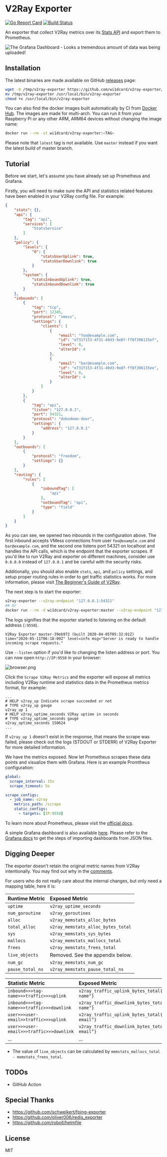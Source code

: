 # V2Ray Exporter

[![Go Report Card](https://goreportcard.com/badge/github.com/wi1dcard/v2ray-exporter)][goreportcard]
[![Build Status](https://travis-ci.com/wi1dcard/v2ray-exporter.svg?branch=master)][build-status]

An exporter that collect V2Ray metrics over its [Stats API][stats-api] and export them to Prometheus.

![The Grafana Dashboard - Looks a tremendous amount of data was being uploaded!][grafana-screenshot]

[stats-api]: https://www.v2ray.com/chapter_02/stats.html
[goreportcard]: https://goreportcard.com/report/github.com/wi1dcard/v2ray-exporter
[grafana-screenshot]: https://i.loli.net/2020/02/13/NzG86QOmXWaS3VB.png
[build-status]: https://travis-ci.com/wi1dcard/v2ray-exporter

## Installation

The latest binaries are made available on GitHub [releases][github-releases] page:

```bash
wget -O /tmp/v2ray-exporter https://github.com/wi1dcard/v2ray-exporter/releases/latest/download/v2ray-exporter_linux_amd64
mv /tmp/v2ray-exporter /usr/local/bin/v2ray-exporter
chmod +x /usr/local/bin/v2ray-exporter
```

You can also find the docker images built automatically by CI from [Docker Hub](https://hub.docker.com/r/wi1dcard/v2ray-exporter). The images are made for multi-arch. You can run it from your Raspberry Pi or any other ARM, ARM64 devices without changing the image name:

```bash
docker run --rm -it wi1dcard/v2ray-exporter:<TAG>
```

Please note that `latest` tag is not available. Use `master` instead if you want the latest build of master branch.

## Tutorial

Before we start, let's assume you have already set up Prometheus and Grafana.

Firstly, you will need to make sure the API and statistics related features have been enabled in your V2Ray config file. For example:

```json
{
    "stats": {},
    "api": {
        "tag": "api",
        "services": [
            "StatsService"
        ]
    },
    "policy": {
        "levels": {
            "0": {
                "statsUserUplink": true,
                "statsUserDownlink": true
            }
        },
        "system": {
            "statsInboundUplink": true,
            "statsInboundDownlink": true
        }
    },
    "inbounds": [
        {
            "tag": "tcp",
            "port": 12345,
            "protocol": "vmess",
            "settings": {
                "clients": [
                    {
                        "email": "foo@example.com",
                        "id": "e731f153-4f31-49d3-9e8f-ff8f396135ef",
                        "level": 0,
                        "alterId": 4
                    },
                    {
                        "email": "bar@example.com",
                        "id": "e731f153-4f31-49d3-9e8f-ff8f396135ee",
                        "level": 0,
                        "alterId": 4
                    }
                ]
            }
        },
        {
            "tag": "api",
            "listen": "127.0.0.1",
            "port": 54321,
            "protocol": "dokodemo-door",
            "settings": {
                "address": "127.0.0.1"
            }
        }
    ],
    "outbounds": [
        {
            "protocol": "freedom",
            "settings": {}
        }
    ],
    "routing": {
        "rules": [
            {
                "inboundTag": [
                    "api"
                ],
                "outboundTag": "api",
                "type": "field"
            }
        ]
    }
}
```

As you can see, we opened two inbounds in the configuration above. The first inbound accepts VMess connections from user `foo@example.com` and `bar@example.com`, and the second one listens port 54321 on localhost and handles the API calls, which is the endpoint that the exporter scrapes. If you'd like to run V2Ray and exporter on different machines, consider use `0.0.0.0` instead of `127.0.0.1` and be careful with the security risks.

Additionally, you should also enable `stats`, `api`, and `policy` settings, and setup proper routing rules in order to get traffic statistics works. For more information, please visit [The Beginner's Guide of V2Ray][v2ray-beginners-guide].

The next step is to start the exporter:

```bash
v2ray-exporter --v2ray-endpoint "127.0.0.1:54321"
## Or
docker run --rm -d wi1dcard/v2ray-exporter:master --v2ray-endpoint "127.0.0.1:54321"
```

The logs signifies that the exporter started to listening on the default address (`:9550`).

```plain
V2Ray Exporter master-39eb972 (built 2020-04-05T05:32:01Z)
time="2020-05-11T06:18:09Z" level=info msg="Server is ready to handle incoming scrape requests."
```

Use `--listen` option if you'd like to changing the listen address or port. You can now open `http://IP:9550` in your browser:

![browser.png][browser-screenshot]

Click the `Scrape V2Ray Metrics` and the exporter will expose all metrics including V2Ray runtime and statistics data in the Prometheus metrics format, for example:

```
...
# HELP v2ray_up Indicate scrape succeeded or not
# TYPE v2ray_up gauge
v2ray_up 1
# HELP v2ray_uptime_seconds V2Ray uptime in seconds
# TYPE v2ray_uptime_seconds gauge
v2ray_uptime_seconds 150624
...
```

If `v2ray_up 1` doesn't exist in the response, that means the scrape was failed, please check out the logs (STDOUT or STDERR) of V2Ray Exporter for more detailed information.

We have the metrics exposed. Now let Prometheus scrapes these data points and visualize them with Grafana. Here is an example Promtheus configuration:

```yaml
global:
  scrape_interval: 15s
  scrape_timeout: 5s

scrape_configs:
  - job_name: v2ray
    metrics_path: /scrape
    static_configs:
      - targets: [IP:9550]
```

To learn more about Prometheus, please visit the [official docs][prometheus-docs].

A simple Grafana dashboard is also available [here][grafana-dashboard]. Please refer to the [Grafana docs][grafana-importing-dashboard] to get the steps of importing dashboards from JSON files.

## Digging Deeper

The exporter doesn't retain the original metric names from V2Ray intentionally. You may find out why in the [comments][explaination-of-metric-names].

For users who do not really care about the internal changes, but only need a mapping table, here it is:

| Runtime Metric   | Exposed Metric                     |
| :--------------- | :--------------------------------- |
| `uptime`         | `v2ray_uptime_seconds`             |
| `num_goroutine`  | `v2ray_goroutines`                 |
| `alloc`          | `v2ray_memstats_alloc_bytes`       |
| `total_alloc`    | `v2ray_memstats_alloc_bytes_total` |
| `sys`            | `v2ray_memstats_sys_bytes`         |
| `mallocs`        | `v2ray_memstats_mallocs_total`     |
| `frees`          | `v2ray_memstats_frees_total`       |
| `live_objects`   | Removed. See the appendix below.   |
| `num_gc`         | `v2ray_memstats_num_gc`            |
| `pause_total_ns` | `v2ray_memstats_pause_total_ns`    |

| Statistic Metric                          | Exposed Metric                                                              |
| :---------------------------------------- | :-------------------------------------------------------------------------- |
| `inbound>>>tag-name>>>traffic>>>uplink`   | `v2ray_traffic_uplink_bytes_total{dimension="inbound",target="tag-name"}`   |
| `inbound>>>tag-name>>>traffic>>>downlink` | `v2ray_traffic_downlink_bytes_total{dimension="inbound",target="tag-name"}` |
| `user>>>user-email>>traffic>>>uplink`     | `v2ray_traffic_uplink_bytes_total{dimension="user",target="user-email"}`    |
| `user>>>user-email>>>traffic>>>downlink`  | `v2ray_traffic_downlink_bytes_total{dimension="user",target="user-email"}`  |
| ...                                       | ...                                                                         |

- The value of `live_objects` can be calculated by `memstats_mallocs_total - memstats_frees_total`.

## TODOs

- GitHub Action

## Special Thanks

- <https://github.com/schweikert/fping-exporter>
- <https://github.com/oliver006/redis_exporter>
- <https://github.com/roboll/helmfile>

## License

MIT

[github-releases]: https://github.com/wi1dcard/v2ray-exporter/releases
[v2ray-beginners-guide]: https://guide.v2fly.org/en_US/advanced/traffic.html
[browser-screenshot]: https://i.loli.net/2020/01/11/ZVtNEU8iqMrFGKm.png
[prometheus-docs]: https://prometheus.io/docs/prometheus/latest/configuration/configuration/
[grafana-dashboard]: ./dashboard.json
[grafana-importing-dashboard]: https://grafana.com/docs/grafana/latest/reference/export_import/#importing-a-dashboard
[explaination-of-metric-names]: https://github.com/wi1dcard/v2ray-exporter/blob/110e82dfefb1b51f4da3966ddd1945b5d0dac203/exporter.go#L134
